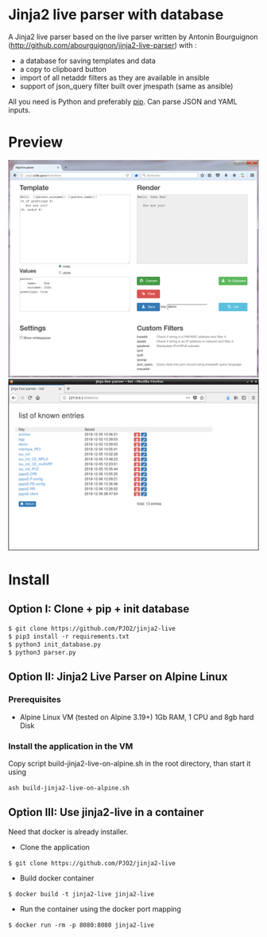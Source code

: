# Jinja2 live parser with database

A Jinja2 live parser based on the live parser written by Antonin Bourguignon (http://github.com/abourguignon/jinja2-live-parser) with :
- a database for saving templates and data
- a copy to clipboard button
- import of all netaddr filters as they are available in ansible
- support of json_query filter built over jmespath (same as ansible)

All you need is Python and preferably [pip](https://pypi.python.org/pypi/pip). Can parse JSON and YAML inputs.

# Preview

![preview](preview.png)
![preview function list](preview-list.png)


# Install

## Option I:  Clone + pip + init database

    $ git clone https://github.com/PJO2/jinja2-live
    $ pip3 install -r requirements.txt
    $ python3 init_database.py
    $ python3 parser.py

## Option II: Jinja2 Live Parser on Alpine Linux

### Prerequisites
- Alpine Linux VM (tested on Alpine 3.19+)
  1Gb RAM, 1 CPU and 8gb hard Disk

### Install the application in the VM
Copy script build-jinja2-live-on-alpine.sh in the root directory, than start it using

```ash build-jinja2-live-on-alpine.sh```

## Option III: Use jinja2-live in a container

Need that docker is already installer.
- Clone the application

```$ git clone https://github.com/PJO2/jinja2-live```
- Build docker container

```$ docker build -t jinja2-live jinja2-live```
- Run the container using the docker port mapping

```$ docker run -rm -p 8080:8080 jinja2-live```

